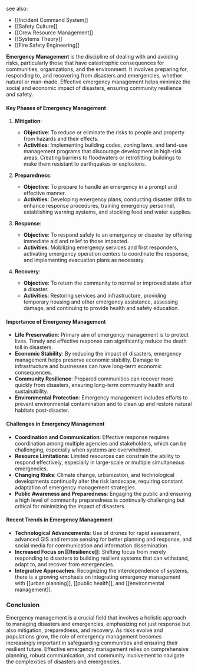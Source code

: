 see also:
- [[Incident Command System]]
- [[Safety Culture]]
- [[Crew Resource Management]]
- [[Systems Theory]]
- [[Fire Safety Engineering]]

**Emergency Management** is the discipline of dealing with and avoiding risks, particularly those that have catastrophic consequences for communities, organizations, and the environment. It involves preparing for, responding to, and recovering from disasters and emergencies, whether natural or man-made. Effective emergency management helps minimize the social and economic impact of disasters, ensuring community resilience and safety.

#### Key Phases of Emergency Management

1. **Mitigation**:
   - **Objective**: To reduce or eliminate the risks to people and property from hazards and their effects.
   - **Activities**: Implementing building codes, zoning laws, and land-use management programs that discourage development in high-risk areas. Creating barriers to floodwaters or retrofitting buildings to make them resistant to earthquakes or explosions.

2. **Preparedness**:
   - **Objective**: To prepare to handle an emergency in a prompt and effective manner.
   - **Activities**: Developing emergency plans, conducting disaster drills to enhance response procedures, training emergency personnel, establishing warning systems, and stocking food and water supplies.

3. **Response**:
   - **Objective**: To respond safely to an emergency or disaster by offering immediate aid and relief to those impacted.
   - **Activities**: Mobilizing emergency services and first responders, activating emergency operation centers to coordinate the response, and implementing evacuation plans as necessary.

4. **Recovery**:
   - **Objective**: To return the community to normal or improved state after a disaster.
   - **Activities**: Restoring services and infrastructure, providing temporary housing and other emergency assistance, assessing damage, and continuing to provide health and safety education.

#### Importance of Emergency Management

- **Life Preservation**: Primary aim of emergency management is to protect lives. Timely and effective response can significantly reduce the death toll in disasters.
- **Economic Stability**: By reducing the impact of disasters, emergency management helps preserve economic stability. Damage to infrastructure and businesses can have long-term economic consequences.
- **Community Resilience**: Prepared communities can recover more quickly from disasters, ensuring long-term community health and sustainability.
- **Environmental Protection**: Emergency management includes efforts to prevent environmental contamination and to clean up and restore natural habitats post-disaster.

#### Challenges in Emergency Management

- **Coordination and Communication**: Effective response requires coordination among multiple agencies and stakeholders, which can be challenging, especially when systems are overwhelmed.
- **Resource Limitations**: Limited resources can constrain the ability to respond effectively, especially in large-scale or multiple simultaneous emergencies.
- **Changing Risks**: Climate change, urbanization, and technological developments continually alter the risk landscape, requiring constant adaptation of emergency management strategies.
- **Public Awareness and Preparedness**: Engaging the public and ensuring a high level of community preparedness is continually challenging but critical for minimizing the impact of disasters.

#### Recent Trends in Emergency Management

- **Technological Advancements**: Use of drones for rapid assessment, advanced GIS and remote sensing for better planning and response, and social media for communication and information dissemination.
- **Increased Focus on [[Resilience]]**: Shifting focus from merely responding to disasters to building resilient systems that can withstand, adapt to, and recover from emergencies.
- **Integrative Approaches**: Recognizing the interdependence of systems, there is a growing emphasis on integrating emergency management with [[urban planning]], [[public health]], and [[environmental management]].

### Conclusion

Emergency management is a crucial field that involves a holistic approach to managing disasters and emergencies, emphasizing not just response but also mitigation, preparedness, and recovery. As risks evolve and populations grow, the role of emergency management becomes increasingly important in safeguarding communities and ensuring their resilient future. Effective emergency management relies on comprehensive planning, robust communication, and community involvement to navigate the complexities of disasters and emergencies.